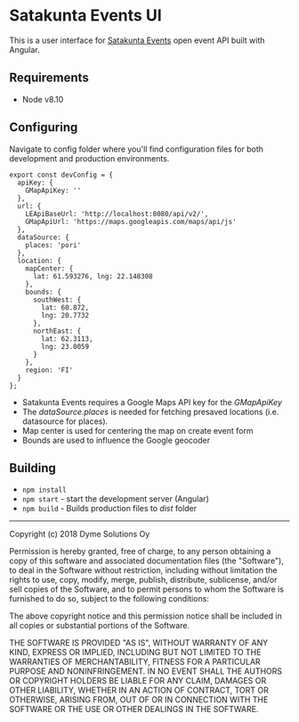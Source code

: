 # Satakunta Events UI

This is a user interface for [Satakunta Events](https://satakuntaevents.fi) open event API built with Angular.

## Requirements

* Node v8.10

## Configuring

Navigate to config folder where you'll find configuration files for both development and production environments.

```
export const devConfig = {
  apiKey: {
    GMapApiKey: ''
  },
  url: {
    LEApiBaseUrl: 'http://localhost:8080/api/v2/',
    GMapApiUrl: 'https://maps.googleapis.com/maps/api/js'
  },
  dataSource: {
    places: 'pori'
  },
  location: {
    mapCenter: {
      lat: 61.593276, lng: 22.148308
    },
    bounds: {
      southWest: {
        lat: 60.872,
        lng: 20.7732
      },
      northEast: {
        lat: 62.3113,
        lng: 23.0059
      }
    },
    region: 'FI'
  }
};
```

- Satakunta Events requires a Google Maps API key for the  *GMapApiKey*
- The *dataSource.places* is needed for fetching presaved locations (i.e. datasource for places).
- Map center is used for centering the map on create event form
- Bounds are used to influence the Google geocoder

## Building

* `npm install`
* `npm start` - start the development server (Angular)
* `npm build` - Builds production files to *dist* folder

---

Copyright (c) 2018 Dyme Solutions Oy

Permission is hereby granted, free of charge, to any person obtaining a copy of this software and associated documentation files (the "Software"), to deal in the Software without restriction, including without limitation the rights to use, copy, modify, merge, publish, distribute, sublicense, and/or sell copies of the Software, and to permit persons to whom the Software is furnished to do so, subject to the following conditions:

The above copyright notice and this permission notice shall be included in all copies or substantial portions of the Software.

THE SOFTWARE IS PROVIDED "AS IS", WITHOUT WARRANTY OF ANY KIND, EXPRESS OR IMPLIED, INCLUDING BUT NOT LIMITED TO THE WARRANTIES OF MERCHANTABILITY, FITNESS FOR A PARTICULAR PURPOSE AND NONINFRINGEMENT. IN NO EVENT SHALL THE AUTHORS OR COPYRIGHT HOLDERS BE LIABLE FOR ANY CLAIM, DAMAGES OR OTHER LIABILITY, WHETHER IN AN ACTION OF CONTRACT, TORT OR OTHERWISE, ARISING FROM, OUT OF OR IN CONNECTION WITH THE SOFTWARE OR THE USE OR OTHER DEALINGS IN THE SOFTWARE.
